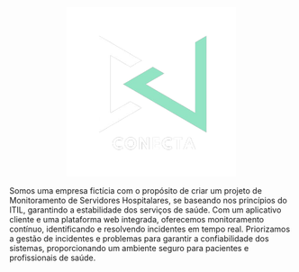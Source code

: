 <div align="center">
<img src="logo-conecta.png" width="300em">
</div>

<p>Somos uma empresa fictícia com o propósito de criar um projeto de Monitoramento de Servidores Hospitalares, se baseando nos princípios do ITIL, garantindo a estabilidade dos serviços de saúde. Com um aplicativo cliente e uma plataforma web integrada, oferecemos monitoramento contínuo, identificando e resolvendo incidentes em tempo real. Priorizamos a gestão de incidentes e problemas para garantir a confiabilidade dos sistemas, proporcionando um ambiente seguro para pacientes e profissionais de saúde.</p>

